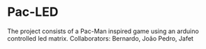 # Pac-LED
The project consists of a Pac-Man inspired game using an arduino controlled led matrix.
Collaborators: Bernardo, João Pedro, Jafet

